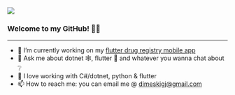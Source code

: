 
<img src="https://user-images.githubusercontent.com/77508540/236901162-918fbb28-ea76-4ac0-a0c6-0b7ed346ec6c.png">

### Welcome to my GitHub! 👋👋

<hr/>

- 🔭 I’m currently working on my [flutter drug registry mobile app](https://github.com/dimeskigj/DrugRegistry.Flutter)
- 💬 Ask me about dotnet 🕸, flutter 🦋 and whatever you wanna chat about ❔
- 💜 I love working with C#/dotnet, python & flutter
- 📫 How to reach me: you can email me @ dimeskigj@gmail.com

<!--
**dimeskigj/dimeskigj** is a ✨ _special_ ✨ repository because its `README.md` (this file) appears on your GitHub profile.
<div style="width: 100%; display: flex; justify-content: center;">
<img src="https://github-readme-stats.vercel.app/api?username=dimeskigj&show_icons=true&theme=tokyonight" align="center" width="50%">
<div>
Here are some ideas to get you started:

- 🔭 I’m currently working on ...
- 🌱 I’m currently learning ...
- 👯 I’m looking to collaborate on ...
- 🤔 I’m looking for help with ...
- 💬 Ask me about ...
- 📫 How to reach me: ...
- 😄 Pronouns: ...
- ⚡ Fun fact: ...
-->
